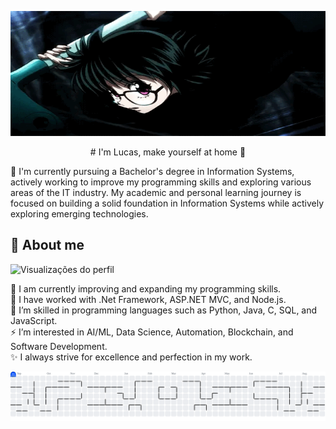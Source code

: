 
<p align="center">
  <img src="number6.gif" alt="Demonstração" width="100%" height="200"/>
</p>

<p align="center">
# I'm Lucas, make yourself at home 🙏
</p>

<p1> 🌟 I'm currently pursuing a Bachelor's degree in Information Systems, actively working to improve my programming skills and exploring various areas of the IT industry. My academic and personal learning journey is focused on building a solid foundation in Information Systems while actively exploring emerging technologies.
</p1>

## 💫 About me

<p>
  <img src="https://komarev.com/ghpvc/?username=XrioOkaby6&color=green" alt="Visualizações do perfil" />
</p>

🌱 I am currently improving and expanding my programming skills.  
🔭 I have worked with .Net Framework, ASP.NET MVC, and Node.js.  
💬 I’m skilled in programming languages such as Python, Java, C, SQL, and JavaScript.  
⚡ I’m interested in AI/ML, Data Science, Automation, Blockchain, and Software Development.  
✨ I always strive for excellence and perfection in my work.










<picture> <source media="(prefers-color-scheme: dark)" srcset="https://raw.githubusercontent.com/XrioOkaby6/XrioOkaby6/output/pacman-contribution-graph-dark.svg"> <source media="(prefers-color-scheme: light)" srcset="https://raw.githubusercontent.com/XrioOkaby6/XrioOkaby6/output/pacman-contribution-graph.svg"> <img alt="pacman contribution graph" src="https://raw.githubusercontent.com/XrioOkaby6/XrioOkaby6/output/pacman-contribution-graph.svg"> </picture>
